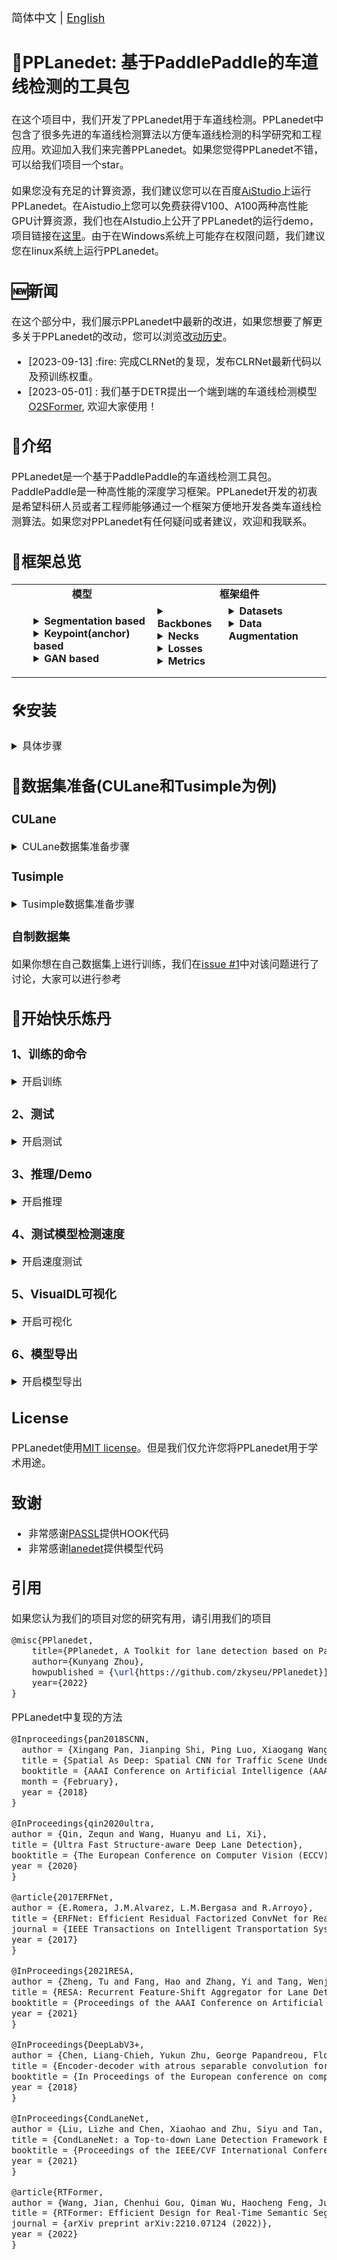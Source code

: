 <font size=4> 简体中文 | [English](ENGLISH.md)
## 🚀PPLanedet: 基于PaddlePaddle的车道线检测的工具包

<font size=3> 在这个项目中，我们开发了PPLanedet用于车道线检测。PPLanedet中包含了很多先进的车道线检测算法以方便车道线检测的科学研究和工程应用。欢迎加入我们来完善PPLanedet。如果您觉得PPLanedet不错，可以给我们项目一个star。

<font size=3>如果您没有充足的计算资源，我们建议您可以在百度[AiStudio](https://aistudio.baidu.com/aistudio/index?ad-from=m-title)上运行PPLanedet。在Aistudio上您可以免费获得V100、A100两种高性能GPU计算资源，我们也在AIstudio上公开了PPLanedet的运行demo，项目链接在[这里](https://aistudio.baidu.com/aistudio/projectdetail/5316470?contributionType=1)。由于在Windows系统上可能存在权限问题，我们建议您在linux系统上运行PPLanedet。

## 🆕新闻
在这个部分中，我们展示PPLanedet中最新的改进，如果您想要了解更多关于PPLanedet的改动，您可以浏览[改动历史](https://github.com/zkyseu/PPlanedet/blob/v5/file/change_log.md)。
<ul class="nobull">
  <li>[2023-09-13] :fire: 完成CLRNet的复现，发布CLRNet最新代码以及预训练权重。
  <li>[2023-05-01] : 我们基于DETR提出一个端到端的车道线检测模型<a href="https://github.com/zkyseu/O2SFormer">O2SFormer</a>, 欢迎大家使用！

</ul>

## 👀介绍
PPLanedet是一个基于PaddlePaddle的车道线检测工具包。PaddlePaddle是一种高性能的深度学习框架。PPLanedet开发的初衷是希望科研人员或者工程师能够通过一个框架方便地开发各类车道线检测算法。如果您对PPLanedet有任何疑问或者建议，欢迎和我联系。

## 🌟框架总览

<table align="center">
  <tbody>
    <tr align="center" valign="bottom">
      <td>
        <b>模型</b>
      </td>
      <td colspan="2">
        <b>框架组件</b>
      </td>
    </tr>
    <tr valign="top">
      <td>
        <ul>
        <details><summary><b>Segmentation based</b></summary>
          <ul>
            <li><a href="https://github.com/zkyseu/PPlanedet/tree/v3/configs/resa">RESA</a></li>
            <li><a href="https://github.com/zkyseu/PPlanedet/tree/main/configs/scnn">SCNN</a></li>
            <li><a href="https://github.com/zkyseu/PPlanedet/tree/v3/configs/erfnet">ERFNet</a></li>
            <li><a href="https://github.com/zkyseu/PPlanedet/tree/v3/configs/deeplabv3p">DeepLabV3+</a></li>
            <li><a href="https://github.com/zkyseu/PPlanedet/tree/v4/configs/rtformer">RTFormer</a></li>
          </ul>
        </details>
        <details><summary><b>Keypoint(anchor) based</b></summary>
          <ul>
            <li><a href="https://github.com/zkyseu/PPlanedet/tree/v5/configs/ufld">UFLD</a></li>
            <li><a href="https://github.com/zkyseu/PPlanedet/tree/v5/configs/condlane">CondLane</a></li>
            <li><a href="https://github.com/zkyseu/PPlanedet/tree/v5/configs/clrnet">CLRNet</a></li>
          </ul>
        </details>
        <details><summary><b>GAN based</b></summary>
          <ul>
          </ul>
        </details>
      </td>
      <td>
        <details><summary><b>Backbones</b></summary>
          <ul>
            <li><a href="https://github.com/zkyseu/PPlanedet/blob/v3/pplanedet/model/backbones/resnet.py">ResNet</a></li>
            <li><a href="https://github.com/zkyseu/PPlanedet/blob/v4/pplanedet/model/backbones/convnext.py">ConvNext</a></li>
            <li><a href="https://github.com/zkyseu/PPlanedet/blob/v4/pplanedet/model/backbones/mobilenet.py">MobileNetV3</a></li>
            <li><a href="https://github.com/zkyseu/PPlanedet/blob/v4/pplanedet/model/backbones/cspresnet.py">CSPResNet</a></li>
            <li><a href="https://github.com/zkyseu/PPlanedet/blob/v5/pplanedet/model/backbones/shufflenet.py">ShuffleNet</a></li>
          </ul>
        </details>
        <details><summary><b>Necks</b></summary>
          <ul>
            <li><a href="https://github.com/zkyseu/PPlanedet/blob/v5/pplanedet/model/necks/fpn.py">FPN</a></li>
            <li><a href="https://github.com/zkyseu/PPlanedet/blob/v5/pplanedet/model/necks/csprepbifpn.py">CSPRepbifpn</a></li>
          </ul>
        </details>
        <details><summary><b>Losses</b></summary>
          <ul>
            <li><a href="https://github.com/zkyseu/PPlanedet/blob/v2/pplanedet/model/losses/binary_cross_entropy_loss.py">Binary CE Loss</a></li>
            <li><a href="https://github.com/zkyseu/PPlanedet/blob/v2/pplanedet/model/losses/cross_entropy_loss.py">Cross Entropy Loss</a></li>
            <li><a href="https://github.com/zkyseu/PPlanedet/blob/v2/pplanedet/model/losses/focal_loss.py">Focal Loss</a></li>
            <li><a href="https://github.com/zkyseu/PPlanedet/blob/v2/pplanedet/model/losses/focal_loss.py">MultiClassFocal Loss</a></li>
            <li><a href="https://github.com/zkyseu/PPlanedet/blob/v4/pplanedet/model/losses/regl1_loss.py">RegL1KpLoss</a></li>
          </ul>
        </details>
        <details><summary><b>Metrics</b></summary>
          <ul>
            <li>Accuracy</li>
            <li>FP</li>
            <li>FN</li>
          </ul>  
        </details>
      </td>
      <td>
        <details><summary><b>Datasets</b></summary>
          <ul>
            <li><a href="https://github.com/zkyseu/PPlanedet/blob/v2/pplanedet/datasets/tusimple.py">Tusimple</a></li>  
            <li><a href="https://github.com/zkyseu/PPlanedet/blob/v2/pplanedet/datasets/culane.py">CULane</a></li>
          </ul>
        </details>
        <details><summary><b>Data Augmentation</b></summary>
          <ul>
            <li>RandomLROffsetLABEL</li>  
            <li>Resize</li>  
            <li>RandomUDoffsetLABEL</li>
            <li>RandomCrop</li>
            <li>CenterCrop</li>  
            <li>RandomRotation</li>  
            <li>RandomBlur</li>
            <li>Normalize</li>
            <li>RandomHorizontalFlip</li>
            <li>Colorjitters</li>
            <li>RandomErasings</li>
            <li>GaussianBlur</li>
            <li>RandomGrayScale</li>
            <li>Alaug</li> 
          </ul>
        </details>
      </td>
    </tr>
</td>
    </tr>
  </tbody>
</table>


## 🛠️安装
<details>
<summary>具体步骤</summary>

 步骤1 安装 PaddlePaddle==2.4.2(如果有疑问可以参考[官方文档](https://www.paddlepaddle.org.cn/install/quick?docurl=/documentation/docs/zh/install/conda/linux-conda.html))
```Shell
conda create -n pplanedet python=3.8 -y
conda activate pplanedet
conda install paddlepaddle-gpu==2.4.2 cudatoolkit=10.2 --channel https://mirrors.tuna.tsinghua.edu.cn/anaconda/cloud/Paddle/
```

 步骤2 Git clone PPlanedet
```Shell
git clone https://github.com/zkyseu/PPlanedet
```

 步骤3 安装 PPlanedet
```Shell
cd PPlanedet
pip install -r requirements.txt
python setup.py build develop
```
</details>

## 📘数据集准备(CULane和Tusimple为例)
### CULane
<details>
<summary>CULane数据集准备步骤</summary>

下载 [CULane](https://xingangpan.github.io/projects/CULane.html). 接着解压到 `$CULANEROOT`. 创建 `data` 目录.

```Shell
cd $LANEDET_ROOT
mkdir -p data
ln -s $CULANEROOT data/CULane
```

对于CULane数据集, 完成以上步骤你应该有下列数据集结构:
```
$CULANEROOT/driver_xx_xxframe    # data folders x6
$CULANEROOT/laneseg_label_w16    # lane segmentation labels
$CULANEROOT/list                 # data lists
```
</details>

### Tusimple
<details>
<summary>Tusimple数据集准备步骤</summary>
下载 [Tusimple](https://github.com/TuSimple/tusimple-benchmark/issues/3). 然后解压到 `$TUSIMPLEROOT`. 创建 `data` 文件夹.

```Shell
cd $LANEDET_ROOT
mkdir -p data
ln -s $TUSIMPLEROOT data/tusimple
```

对于Tusimple数据集, 完成以上步骤你应该有下列数据集结构:
```
$TUSIMPLEROOT/clips # data folders
$TUSIMPLEROOT/lable_data_xxxx.json # label json file x4
$TUSIMPLEROOT/test_tasks_0627.json # test tasks json file
$TUSIMPLEROOT/test_label.json # test label json file

```

对于Tusimple数据集，分割地标签并没有提供，因此为了方便分割模型的训练，我们运行下列命令从json文件中生成分割的mask。 

```Shell
python tools/generate_seg_tusimple.py --root $TUSIMPLEROOT
# python tools/generate_seg_tusimple.py --root /root/paddlejob/workspace/train_data/datasets --savedir /root/paddlejob/workspace/train_data/datasets/seg_label
```
</details>

### 自制数据集
如果你想在自己数据集上进行训练，我们在[issue #1](https://github.com/zkyseu/PPlanedet/issues/1)中对该问题进行了讨论，大家可以进行参考

## 💎开始快乐炼丹
### 1、训练的命令
<details>
<summary>开启训练</summary>

对于训练, 运行以下命令(shell脚本在script文件夹下)。更多的训练命令可以参考[documentation](https://github.com/zkyseu/PPlanedet/blob/v3/DOC.md)
```Shell
# training on single-GPU
export CUDA_VISIBLE_DEVICES=0
python tools/train.py -c configs/scnn/resnet50_tusimple.py
```

多卡训练(基于分割的模型可以稳定运行，其他模型训练还不太稳定)
```Shell
# training on multi-GPU
export CUDA_VISIBLE_DEVICES=0,1,2,3
python -m paddle.distributed.launch tools/train.py -c configs/scnn/resnet50_tusimple.py
```
</details>

### 2、测试
<details>
<summary>开启测试</summary>

运行以下命令开启模型的测试
```Shell
python tools/train.py -c configs/scnn/resnet50_tusimple.py \
                      --load /home/fyj/zky/tusimple/new/pplanedet/output_dir/resnet50_tusimple/latest.pd \
                      --evaluate-only 
```
</details>

### 3、推理/Demo
<details>
<summary>开启推理</summary>

想了解更多细节，请参考 `tools/detect.py`.
```
python tools/detect.py --help

usage: detect.py [-h] [--img IMG] [--show] [--savedir SAVEDIR]
                 [--load_from LOAD_FROM]
                 config

positional arguments:
  config                The path of config file

optional arguments:
  -h, --help            show this help message and exit
  --img IMG             The path of the img (img file or img_folder), for
                        example: data/*.png
  --show                Whether to show the image
  --savedir SAVEDIR     The root of save directory
  --load_from LOAD_FROM
                        The path of model
```
运行以下命令对一个文件夹下的图片进行预测，可视化结果保存在文件夹 `vis`下，如果您的模型不是分割模型，需要在配置文件中加上 seg=False，具体可见[issue3](https://github.com/zkyseu/PPlanedet/issues/3)
```
# first you should add 'seg = False' in your config 
python tools/detect.py configs/scnn/resnet50_tusimple.py --img images\
          --load_from model.pd --savedir ./vis
```

如果想要获取基于分割的车道线检测模型的分割结果，可以运行以下命令
```
# first you should add 'seg = True' in your config 
python tools/detect.py configs/scnn/resnet50_tusimple.py --img images\
          --load_from model.pd --savedir ./vis
```
</details>


### 4、测试模型检测速度
<details>
<summary>开启速度测试</summary>

如果你想要测试模型的速度，你可以运行以下的命令。但是需要注意的是测试脚本使用python进行编写并未采用常见的C++，因此测试得到的模型检测速度会低于论文报告的结果，但是也可以用来衡量不同模型间检测速度快慢
```
 python tools/test_speed.py configs/condlane/cspresnet_50_culane.py --model_path output_dir/cspresnet_50_culane/model.pd
```
</details>

### 5、VisualDL可视化
<details>
<summary>开启可视化</summary>

如果你想可视化中间过程的loss，请在终端运行以下命令，其中log为存放日志的文件夹，更多的命令以及功能请参考[VisualDL](https://github.com/PaddlePaddle/VisualDL)
```
# 首先你需要在配置文件中加上use_visual = True，训练完后即可得到日志文件，将其放在log文件夹下
visualdl --logdir ./log
```
</details>

### 6、模型导出
<details>
<summary>开启模型导出</summary>

如果你想将模型导出为预训练的格式(只保留模型权重去除优化器以及学习率的权重)，可以使用以下命令
```
python tools/train.py -c configs/ufld/mobilenetv3_culane.py --export output_dir/mobilenetv3_culane/epoch_51.pd
#如果模型权重中包含RepVGG模块，可以运行以下命令来将RepVGG中卷积进行重参数化。
#python tools/train.py -c config path --export model path --export_repvgg
```
</details>

## License
PPLanedet使用[MIT license](LICENSE)。但是我们仅允许您将PPLanedet用于学术用途。

## 致谢
* 非常感谢[PASSL](https://github.com/PaddlePaddle/PASSL)提供HOOK代码
* 非常感谢[lanedet](https://github.com/Turoad/lanedet)提供模型代码

## 引用
如果您认为我们的项目对您的研究有用，请引用我们的项目

```latex
@misc{PPlanedet,
    title={PPlanedet, A Toolkit for lane detection based on PaddlePaddle},
    author={Kunyang Zhou},
    howpublished = {\url{https://github.com/zkyseu/PPlanedet}},
    year={2022}
}
```

PPLanedet中复现的方法
```latex
@Inproceedings{pan2018SCNN,  
  author = {Xingang Pan, Jianping Shi, Ping Luo, Xiaogang Wang, and Xiaoou Tang},  
  title = {Spatial As Deep: Spatial CNN for Traffic Scene Understanding},  
  booktitle = {AAAI Conference on Artificial Intelligence (AAAI)},  
  month = {February},  
  year = {2018}  
}

@InProceedings{qin2020ultra,
author = {Qin, Zequn and Wang, Huanyu and Li, Xi},
title = {Ultra Fast Structure-aware Deep Lane Detection},
booktitle = {The European Conference on Computer Vision (ECCV)},
year = {2020}
}

@article{2017ERFNet,
author = {E.Romera, J.M.Alvarez, L.M.Bergasa and R.Arroyo},
title = {ERFNet: Efficient Residual Factorized ConvNet for Real-time Semantic Segmentation},
journal = {IEEE Transactions on Intelligent Transportation Systems(T-ITS)},
year = {2017}
}

@InProceedings{2021RESA,
author = {Zheng, Tu and Fang, Hao and Zhang, Yi and Tang, Wenjian and Yang, Zheng and Liu, Haifeng and Cai, Deng},
title = {RESA: Recurrent Feature-Shift Aggregator for Lane Detection},
booktitle = {Proceedings of the AAAI Conference on Artificial Intelligence},
year = {2021}
}

@InProceedings{DeepLabV3+,
author = {Chen, Liang-Chieh, Yukun Zhu, George Papandreou, Florian Schroff, and Hartwig Adam},
title = {Encoder-decoder with atrous separable convolution for semantic image segmentation},
booktitle = {In Proceedings of the European conference on computer vision(ECCV)},
year = {2018}
}

@InProceedings{CondLaneNet,
author = {Liu, Lizhe and Chen, Xiaohao and Zhu, Siyu and Tan, Ping},
title = {CondLaneNet: a Top-to-down Lane Detection Framework Based on Conditional Convolution},
booktitle = {Proceedings of the IEEE/CVF International Conference on Computer Vision (ICCV)},
year = {2021}
}

@article{RTFormer,
author = {Wang, Jian, Chenhui Gou, Qiman Wu, Haocheng Feng, Junyu Han, Errui Ding, and Jingdong Wang},
title = {RTFormer: Efficient Design for Real-Time Semantic Segmentation with Transformer},
journal = {arXiv preprint arXiv:2210.07124 (2022)},
year = {2022}
}
```
